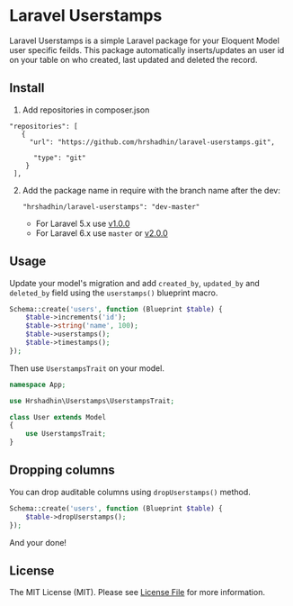 # Laravel Userstamps

Laravel Userstamps is a simple Laravel package for your Eloquent Model user specific feilds.
This package automatically inserts/updates an user id on your table on who created, last updated and deleted the record.

## Install
1. Add repositories in composer.json

```
"repositories": [
   {
     "url": "https://github.com/hrshadhin/laravel-userstamps.git",

      "type": "git"
    }
 ],
```
2. Add the package name in require with the branch name after the dev:
    ```
    "hrshadhin/laravel-userstamps": "dev-master"
    ```
    - For Laravel 5.x use [v1.0.0](https://github.com/hrshadhin/laravel-userstamps/releases/tag/v1.0.0)
    - For Laravel 6.x use `master` or  [v2.0.0](https://github.com/hrshadhin/laravel-userstamps/releases/tag/v2.0.0)

## Usage

Update your model's migration and add `created_by`, `updated_by` and `deleted_by` field using the `userstamps()` blueprint macro.

```php
Schema::create('users', function (Blueprint $table) {
    $table->increments('id');
    $table->string('name', 100);
    $table->userstamps();
    $table->timestamps();
});
```

Then use `UserstampsTrait` on your model.

``` php
namespace App;

use Hrshadhin\Userstamps\UserstampsTrait;

class User extends Model
{
    use UserstampsTrait;
}
```

## Dropping columns

You can drop auditable columns using `dropUserstamps()` method.

```php
Schema::create('users', function (Blueprint $table) {
    $table->dropUserstamps();
});
```

And your done!


## License

The MIT License (MIT). Please see [License File](LICENSE.md) for more information.
